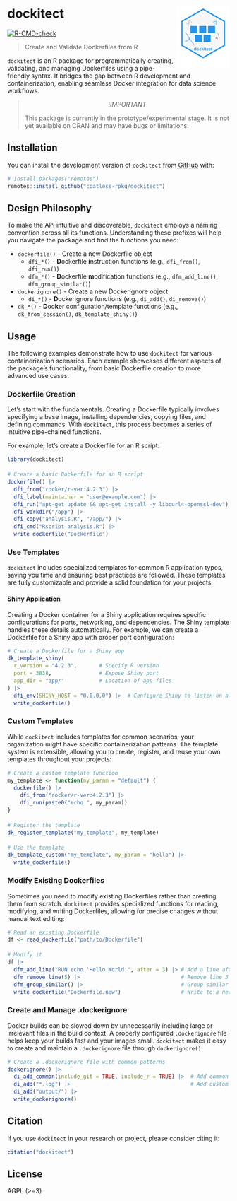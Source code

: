 
<!-- README.md is generated from README.Rmd. Please edit that file -->

# dockitect <img src="man/figures/dockitect-animated-logo.svg" align="right" height="139" />

<!-- badges: start -->

[![R-CMD-check](https://github.com/coatless-rpkg/dockitect/actions/workflows/R-CMD-check.yaml/badge.svg)](https://github.com/coatless-rpkg/dockitect/actions/workflows/R-CMD-check.yaml)
<!-- badges: end -->

> Create and Validate Dockerfiles from R

`dockitect` is an R package for programmatically creating, validating,
and managing Dockerfiles using a pipe-friendly syntax. It bridges the
gap between R development and containerization, enabling seamless Docker
integration for data science workflows.

> $$!IMPORTANT$$
>
> This package is currently in the prototype/experimental stage. It is
> not yet available on CRAN and may have bugs or limitations.

## Installation

You can install the development version of `dockitect` from
[GitHub](https://github.com/coatless-rpkg/dockitect) with:

``` r
# install.packages("remotes")
remotes::install_github("coatless-rpkg/dockitect")
```

## Design Philosophy

To make the API intuitive and discoverable, `dockitect` employs a naming
convention across all its functions. Understanding these prefixes will
help you navigate the package and find the functions you need:

- `dockerfile()` - Create a new Dockerfile object
  - `dfi_*()` - **D**ockerfile **i**nstruction functions (e.g.,
    `dfi_from()`, `dfi_run()`)
  - `dfm_*()` - **D**ockerfile **m**odification functions (e.g.,
    `dfm_add_line()`, `dfm_group_similar()`)
- `dockerignore()` - Create a new Dockerignore object
  - `di_*()` - **D**ockerignore functions (e.g., `di_add()`,
    `di_remove()`)
- `dk_*()` - **D**oc**k**er configuration/template functions (e.g.,
  `dk_from_session()`, `dk_template_shiny()`)

## Usage

The following examples demonstrate how to use `dockitect` for various
containerization scenarios. Each example showcases different aspects of
the package’s functionality, from basic Dockerfile creation to more
advanced use cases.

### Dockerfile Creation

Let’s start with the fundamentals. Creating a Dockerfile typically
involves specifying a base image, installing dependencies, copying
files, and defining commands. With `dockitect`, this process becomes a
series of intuitive pipe-chained functions.

For example, let’s create a Dockerfile for an R script:

``` r
library(dockitect)

# Create a basic Dockerfile for an R script
dockerfile() |>
  dfi_from("rocker/r-ver:4.2.3") |>
  dfi_label(maintainer = "user@example.com") |>
  dfi_run("apt-get update && apt-get install -y libcurl4-openssl-dev") |>
  dfi_workdir("/app") |>
  dfi_copy("analysis.R", "/app/") |>
  dfi_cmd("Rscript analysis.R") |>
  write_dockerfile("Dockerfile")
```

### Use Templates

`dockitect` includes specialized templates for common R application
types, saving you time and ensuring best practices are followed. These
templates are fully customizable and provide a solid foundation for your
projects.

#### Shiny Application

Creating a Docker container for a Shiny application requires specific
configurations for ports, networking, and dependencies. The Shiny
template handles these details automatically. For example, we can create
a Dockerfile for a Shiny app with proper port configuration:

``` r
# Create a Dockerfile for a Shiny app
dk_template_shiny(
  r_version = "4.2.3",       # Specify R version
  port = 3838,               # Expose Shiny port
  app_dir = "app/"           # Location of app files
) |>
  dfi_env(SHINY_HOST = "0.0.0.0") |>  # Configure Shiny to listen on all interfaces
  write_dockerfile()
```

### Custom Templates

While `dockitect` includes templates for common scenarios, your
organization might have specific containerization patterns. The template
system is extensible, allowing you to create, register, and reuse your
own templates throughout your projects:

``` r
# Create a custom template function
my_template <- function(my_param = "default") {
  dockerfile() |>
    dfi_from("rocker/r-ver:4.2.3") |>
    dfi_run(paste0("echo ", my_param))
}

# Register the template
dk_register_template("my_template", my_template)

# Use the template
dk_template_custom("my_template", my_param = "hello") |>
  write_dockerfile()
```

### Modify Existing Dockerfiles

Sometimes you need to modify existing Dockerfiles rather than creating
them from scratch. `dockitect` provides specialized functions for
reading, modifying, and writing Dockerfiles, allowing for precise
changes without manual text editing:

``` r
# Read an existing Dockerfile
df <- read_dockerfile("path/to/Dockerfile")

# Modify it
df |>
  dfm_add_line("RUN echo 'Hello World'", after = 3) |> # Add a line after line 3
  dfm_remove_line(5) |>                                # Remove line 5
  dfm_group_similar() |>                               # Group similar commands (e.g., RUN)
  write_dockerfile("Dockerfile.new")                   # Write to a new file
```

### Create and Manage .dockerignore

Docker builds can be slowed down by unnecessarily including large or
irrelevant files in the build context. A properly configured
`.dockerignore` file helps keep your builds fast and your images small.
`dockitect` makes it easy to create and maintain a `.dockerignore` file
through `dockerignore()`.

``` r
# Create a .dockerignore file with common patterns
dockerignore() |>
  di_add_common(include_git = TRUE, include_r = TRUE) |>  # Add common patterns for Git and R
  di_add("*.log") |>                                      # Add custom patterns
  di_add("output/") |>
  write_dockerignore()
```

## Citation

If you use `dockitect` in your research or project, please consider
citing it:

``` r
citation("dockitect")
```

## License

AGPL (\>=3)
